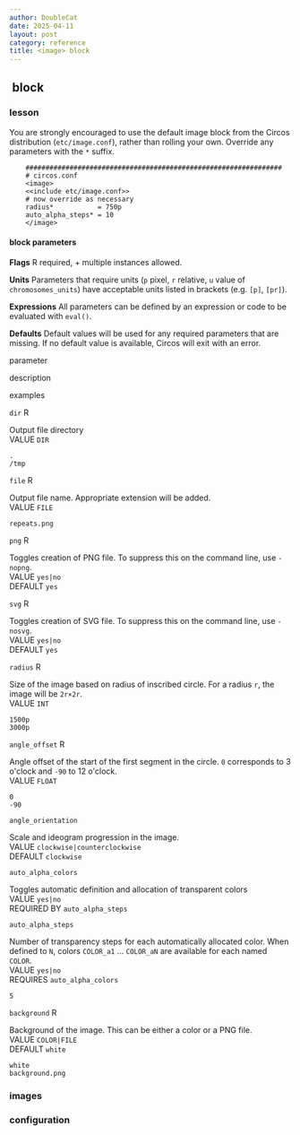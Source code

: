 ```yaml
---
author: DoubleCat
date: 2025-04-11
layout: post
category: reference
title: <image> block
---
```


## <image> block
### lesson
You are strongly encouraged to use the default image block from the Circos
distribution (`etc/image.conf`), rather than rolling your own. Override any
parameters with the `*` suffix.

```    
    ################################################################
    # circos.conf
    <image>
    <<include etc/image.conf>>
    # now override as necessary
    radius*           = 750p
    auto_alpha_steps* = 10
    </image>
```
#### block parameters
**Flags** R required, + multiple instances allowed.

**Units** Parameters that require units (`p` pixel, `r` relative, `u` value of
`chromosomes_units`) have acceptable units listed in brackets (e.g. `[p]`,
`[pr]`).

**Expressions** All parameters can be defined by an expression or code to be
evaluated with `eval()`.

**Defaults** Default values will be used for any required parameters that are
missing. If no default value is available, Circos will exit with an error.

parameter

description

examples

  

`dir` R

Output file directory  
VALUE `DIR`

`.`  
`/tmp`

  

`file` R

Output file name. Appropriate extension will be added.  
VALUE `FILE`

`repeats.png`

  

`png` R

Toggles creation of PNG file. To suppress this on the command line, use
`-nopng`.  
VALUE `yes|no`  
DEFAULT `yes`

  

`svg` R

Toggles creation of SVG file. To suppress this on the command line, use
`-nosvg`.  
VALUE `yes|no`  
DEFAULT `yes`

  

`radius` R

Size of the image based on radius of inscribed circle. For a radius `r`, the
image will be `2r×2r`.  
VALUE `INT`

`1500p`  
`3000p`

  

`angle_offset` R

Angle offset of the start of the first segment in the circle. `0` corresponds
to 3 o'clock and `-90` to 12 o'clock.  
VALUE `FLOAT`

`0`  
`-90`

  

`angle_orientation`

Scale and ideogram progression in the image.  
VALUE `clockwise|counterclockwise`  
DEFAULT `clockwise`

  

`auto_alpha_colors`

Toggles automatic definition and allocation of transparent colors  
VALUE `yes|no`  
REQUIRED BY `auto_alpha_steps`

  

`auto_alpha_steps`

Number of transparency steps for each automatically allocated color. When
defined to `N`, colors `COLOR_a1` ... `COLOR_aN` are available for each named
`COLOR`.  
VALUE `yes|no`  
REQUIRES `auto_alpha_colors`

`5`

  

`background` R

Background of the image. This can be either a color or a PNG file.  
VALUE `COLOR|FILE`  
DEFAULT `white`

`white`  
`background.png`

  
### images
### configuration
